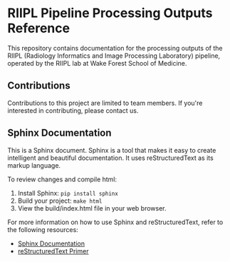 # RIIPL Pipeline Processing Outputs Reference

This repository contains documentation for the processing outputs of the RIIPL (Radiology Informatics and Image Processing Laboratory) pipeline, operated by the RIIPL lab at Wake Forest School of Medicine.

## Contributions

Contributions to this project are limited to team members. If you're interested in contributing, please contact us.

## Sphinx Documentation

This is a Sphinx document. Sphinx is a tool that makes it easy to create intelligent and beautiful documentation. It uses reStructuredText as its markup language.

To review changes and compile html:

1. Install Sphinx: `pip install sphinx`
2. Build your project: `make html`
3. View the build/index.html file in your web browser.

For more information on how to use Sphinx and reStructuredText, refer to the following resources:

- [Sphinx Documentation](https://www.sphinx-doc.org/en/master/)
- [reStructuredText Primer](https://www.sphinx-doc.org/en/master/usage/restructuredtext/basics.html)
